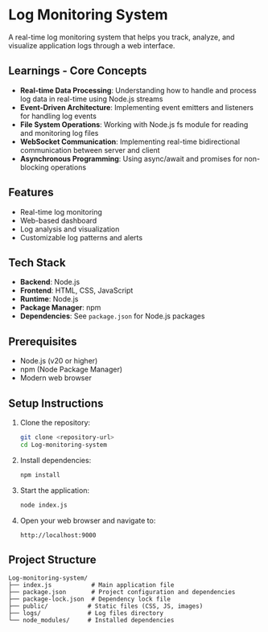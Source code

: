 # Log Monitoring System

A real-time log monitoring system that helps you track, analyze, and visualize application logs through a web interface.

## Learnings - Core Concepts

- **Real-time Data Processing**: Understanding how to handle and process log data in real-time using Node.js streams
- **Event-Driven Architecture**: Implementing event emitters and listeners for handling log events
- **File System Operations**: Working with Node.js fs module for reading and monitoring log files
- **WebSocket Communication**: Implementing real-time bidirectional communication between server and client
- **Asynchronous Programming**: Using async/await and promises for non-blocking operations

## Features

- Real-time log monitoring
- Web-based dashboard
- Log analysis and visualization
- Customizable log patterns and alerts

## Tech Stack

- **Backend**: Node.js
- **Frontend**: HTML, CSS, JavaScript
- **Runtime**: Node.js
- **Package Manager**: npm
- **Dependencies**: See `package.json` for Node.js packages

## Prerequisites

- Node.js (v20 or higher)
- npm (Node Package Manager)
- Modern web browser

## Setup Instructions

1. Clone the repository:

   ```bash
   git clone <repository-url>
   cd Log-monitoring-system
   ```

2. Install dependencies:

   ```bash
   npm install
   ```

3. Start the application:

   ```bash
   node index.js
   ```

4. Open your web browser and navigate to:
   ```
   http://localhost:9000
   ```

## Project Structure

```
Log-monitoring-system/
├── index.js           # Main application file
├── package.json       # Project configuration and dependencies
├── package-lock.json  # Dependency lock file
├── public/           # Static files (CSS, JS, images)
├── logs/             # Log files directory
└── node_modules/     # Installed dependencies
```

